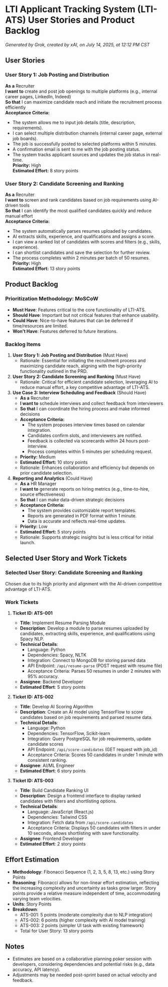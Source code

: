 # LTI Applicant Tracking System (LTI-ATS) User Stories and Product Backlog

*Generated by Grok, created by xAI, on July 14, 2025, at 12:12 PM CST*

## User Stories

### User Story 1: Job Posting and Distribution
**As a** Recruiter  
**I want to** create and post job openings to multiple platforms (e.g., internal career pages, LinkedIn, Indeed)  
**So that** I can maximize candidate reach and initiate the recruitment process efficiently  
**Acceptance Criteria:**  
- The system allows me to input job details (title, description, requirements).  
- I can select multiple distribution channels (internal career page, external job boards).  
- The job is successfully posted to selected platforms within 5 minutes.  
- A confirmation email is sent to me with the job posting status.  
- The system tracks applicant sources and updates the job status in real-time.  
**Priority:** High  
**Estimated Effort:** 8 story points  

### User Story 2: Candidate Screening and Ranking
**As a** Recruiter  
**I want to** screen and rank candidates based on job requirements using AI-driven tools  
**So that** I can identify the most qualified candidates quickly and reduce manual effort  
**Acceptance Criteria:**  
- The system automatically parses resumes uploaded by candidates.  
- AI extracts skills, experience, and qualifications and assigns a score.  
- I can view a ranked list of candidates with scores and filters (e.g., skills, experience).  
- I can shortlist candidates and save the selection for further review.  
- The process completes within 2 minutes per batch of 50 resumes.  
**Priority:** High  
**Estimated Effort:** 13 story points  

## Product Backlog

### Prioritization Methodology: MoSCoW
- **Must Have**: Features critical to the core functionality of LTI-ATS.
- **Should Have**: Important but not critical features that enhance usability.
- **Could Have**: Nice-to-have features that can be deferred if time/resources are limited.
- **Won't Have**: Features deferred to future iterations.

### Backlog Items
1. **User Story 1: Job Posting and Distribution** (Must Have)  
   - Rationale: Essential for initiating the recruitment process and maximizing candidate reach, aligning with the high-priority functionality outlined in the PRD.
2. **User Story 2: Candidate Screening and Ranking** (Must Have)  
   - Rationale: Critical for efficient candidate selection, leveraging AI to reduce manual effort, a key competitive advantage of LTI-ATS.
3. **Use Case 3: Interview Scheduling and Feedback** (Should Have)  
   - **As a** Recruiter  
   - **I want to** schedule interviews and collect feedback from interviewers  
   - **So that** I can coordinate the hiring process and make informed decisions  
   - **Acceptance Criteria:**  
     - The system proposes interview times based on calendar integration.  
     - Candidates confirm slots, and interviewers are notified.  
     - Feedback is collected via scorecards within 24 hours post-interview.  
     - Process completes within 5 minutes per scheduling request.  
   - **Priority:** Medium  
   - **Estimated Effort:** 10 story points  
   - Rationale: Enhances collaboration and efficiency but depends on prior candidate selection.
4. **Reporting and Analytics** (Could Have)  
   - **As a** HR Manager  
   - **I want to** generate reports on hiring metrics (e.g., time-to-hire, source effectiveness)  
   - **So that** I can make data-driven strategic decisions  
   - **Acceptance Criteria:**  
     - The system provides customizable report templates.  
     - Reports are generated in PDF format within 1 minute.  
     - Data is accurate and reflects real-time updates.  
   - **Priority:** Low  
   - **Estimated Effort:** 5 story points  
   - Rationale: Supports strategic insights but is less critical for initial launch.

## Selected User Story and Work Tickets

### Selected User Story: Candidate Screening and Ranking
Chosen due to its high priority and alignment with the AI-driven competitive advantage of LTI-ATS.

### Work Tickets
1. **Ticket ID: ATS-001**  
   - **Title**: Implement Resume Parsing Module  
   - **Description**: Develop a module to parse resumes uploaded by candidates, extracting skills, experience, and qualifications using Spacy NLP.  
   - **Technical Details**:  
     - Language: Python  
     - Dependencies: Spacy, NLTK  
     - Integration: Connect to MongoDB for storing parsed data  
     - API Endpoint: `/api/resume-parse` (POST request with resume file)  
     - Acceptance Criteria: Parses 50 resumes in under 2 minutes with 95% accuracy.  
   - **Assignee**: Backend Developer  
   - **Estimated Effort**: 5 story points  

2. **Ticket ID: ATS-002**  
   - **Title**: Develop AI Scoring Algorithm  
   - **Description**: Create an AI model using TensorFlow to score candidates based on job requirements and parsed resume data.  
   - **Technical Details**:  
     - Language: Python  
     - Dependencies: TensorFlow, Scikit-learn  
     - Integration: Query PostgreSQL for job requirements, update candidate scores  
     - API Endpoint: `/api/score-candidates` (GET request with job_id)  
     - Acceptance Criteria: Scores 50 candidates in under 1 minute with consistent ranking.  
   - **Assignee**: AI/ML Engineer  
   - **Estimated Effort**: 6 story points  

3. **Ticket ID: ATS-003**  
   - **Title**: Build Candidate Ranking UI  
   - **Description**: Design a frontend interface to display ranked candidates with filters and shortlisting options.  
   - **Technical Details**:  
     - Language: JavaScript (React.js)  
     - Dependencies: Tailwind CSS  
     - Integration: Fetch data from `/api/score-candidates`  
     - Acceptance Criteria: Displays 50 candidates with filters in under 10 seconds, allows shortlisting with save functionality.  
   - **Assignee**: Frontend Developer  
   - **Estimated Effort**: 2 story points  

## Effort Estimation
- **Methodology**: Fibonacci Sequence (1, 2, 3, 5, 8, 13, etc.) using Story Points  
- **Reasoning**: Fibonacci allows for non-linear effort estimation, reflecting the increasing complexity and uncertainty as tasks grow larger. Story points provide a relative measure independent of time, accommodating varying team velocities.  
- **Units**: Story Points  
- **Breakdown**:  
  - ATS-001: 5 points (moderate complexity due to NLP integration)  
  - ATS-002: 6 points (higher complexity with AI model training)  
  - ATS-003: 2 points (simpler UI task with existing framework)  
  - Total for User Story: 13 story points  

## Notes
- Estimates are based on a collaborative planning poker session with developers, considering dependencies and potential risks (e.g., data accuracy, API latency).
- Adjustments may be needed post-sprint based on actual velocity and feedback.
